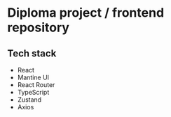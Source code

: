 # Diploma project / frontend repository

## Tech stack
* React
* Mantine UI
* React Router
* TypeScript
* Zustand
* Axios